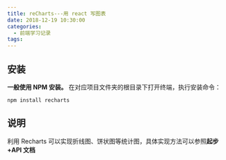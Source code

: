 ```yaml
---
title: reCharts---用 react 写图表
date: 2018-12-19 10:30:00
categories:
  - 前端学习记录
tags:
---
```


## 安装

**一般使用 NPM 安装。**
在对应项目文件夹的根目录下打开终端，执行安装命令：

    npm install recharts

## 说明

利用 Recharts 可以实现折线图、饼状图等统计图，具体实现方法可以参照**起步+API 文档**

